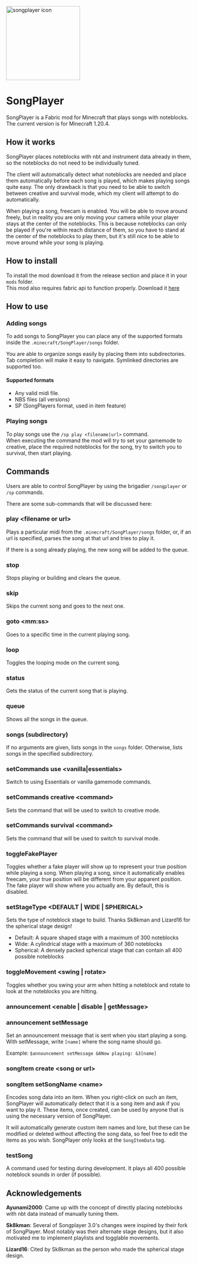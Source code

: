 <img src="./src/main/resources/assets/songplayer/icon.png" alt="songplayer icon" width="200"/>

# SongPlayer
SongPlayer is a Fabric mod for Minecraft that plays songs with noteblocks.
The current version is for Minecraft 1.20.4.

## How it works
SongPlayer places noteblocks with nbt and instrument data already in them, so the noteblocks do not need to be individually tuned.

The client will automatically detect what noteblocks are needed and place them automatically before each song is played, which makes playing songs quite easy. The only drawback is that you need to be able to switch between creative and survival mode, which my client will attempt to do automatically.

When playing a song, freecam is enabled. You will be able to move around freely, but in reality you are only moving your camera while your player stays at the center of the noteblocks. This is because noteblocks can only be played if you're within reach distance of them, so you have to stand at the center of the noteblocks to play them, but it's still nice to be able to move around while your song is playing.


## How to install
To install the mod download it from the release section and place it in your `mods` folder.<br>
This mod also requires fabric api to function properly. Download it [here](https://www.curseforge.com/minecraft/mc-mods/fabric-api)

## How to use

### Adding songs
To add songs to SongPlayer you can place any of the supported formats inside the `.minecraft/SongPlayer/songs` folder.

You are able to organize songs easily by placing them into subdirectories. Tab completion will make it easy to navigate. Symlinked directories are supported too.

#### Supported formats
- Any valid midi file.
- NBS files (all versions)
- SP (SongPlayers format, used in item feature)

### Playing songs
To play songs use the `/sp play <filename|url>` command.<br>
When executing the command the mod will try to set your gamemode to creative, place the required noteblocks for the song, try to switch you to survival, then start playing.


## Commands
Users are able to control SongPlayer by using the brigadier `/songplayer` or `/sp` commands.

There are some sub-commands that will be discussed here:

### play \<filename or url>
Plays a particular midi from the `.minecraft/SongPlayer/songs` folder, or, if an url is specified, parses the song at that url and tries to play it.

If there is a song already playing, the new song will be added to the queue.

### stop
Stops playing or building and clears the queue.

### skip
Skips the current song and goes to the next one.

### goto \<mm:ss>
Goes to a specific time in the current playing song.

### loop
Toggles the looping mode on the current song.

### status

Gets the status of the current song that is playing.

### queue

Shows all the songs in the queue.


[//]: # (Playlist function is not really important, I don't use it on a regular basis.)

[//]: # (### playlist play \<playlist>)

[//]: # (### playlist create \<playlist>)

[//]: # (### playlist list \[\<playlist>])

[//]: # (### playlist delete \<playlist> \<song>)

[//]: # (### playlist addSong \<playlist> \<song>)

[//]: # (### playlist removeSong \<playlist> \<song>)

[//]: # (### playlist renameSong \<playlist> \<old name> \<new name>)

[//]: # (### playlist loop)

[//]: # (### playlist shuffle)

[//]: # ()
[//]: # (Create, edit, delete, or play playlists. You can also toggle looping or shuffling.)

### songs (subdirectory)

If no arguments are given, lists songs in the `songs` folder. Otherwise, lists songs in the specified subdirectory.

### setCommands use \<vanilla|essentials>
Switch to using Essentials or vanilla gamemode commands.

### setCommands creative \<command>
Sets the command that will be used to switch to creative mode.

### setCommands survival \<command>
Sets the command that will be used to switch to survival mode.

### toggleFakePlayer

Toggles whether a fake player will show up to represent your true position while playing a song. When playing a song, since it automatically enables freecam, your true position will be different from your apparent position. The fake player will show where you actually are. By default, this is disabled.

### setStageType \<DEFAULT | WIDE | SPHERICAL>

Sets the type of noteblock stage to build. Thanks Sk8kman and Lizard16 for the spherical stage design!
- Default: A square shaped stage with a maximum of 300 noteblocks
- Wide: A cylindrical stage with a maximum of 360 noteblocks
- Spherical: A densely packed spherical stage that can contain all 400 possible noteblocks

### toggleMovement \<swing | rotate>

Toggles whether you swing your arm when hitting a noteblock and rotate to look at the noteblocks you are hitting.

### announcement \<enable | disable | getMessage>
### announcement setMessage

Set an announcement message that is sent when you start playing a song.
With setMessage, write `[name]` where the song name should go.

Example: `$announcement setMessage &6Now playing: &3[name]`

### songItem create \<song or url>
### songItem setSongName \<name>

Encodes song data into an item. When you right-click on such an item, SongPlayer will automatically detect that it is a song item and ask if you want to play it. These items, once created, can be used by anyone that is using the necessary version of SongPlayer.

It will automatically generate custom item names and lore, but these can be modified or deleted without affecting the song data, so feel free to edit the items as you wish. SongPlayer only looks at the `SongItemData` tag.

### testSong
A command used for testing during development.
It plays all 400 possible noteblock sounds in order (if possible).

## Acknowledgements
**Ayunami2000**: Came up with the concept of directly placing noteblocks with nbt data instead of manually tuning them.

**Sk8kman**: Several of Songplayer 3.0's changes were inspired by their fork of SongPlayer. Most notably was their alternate stage designs, but it also motivated me to implement playlists and togglable movements.

**Lizard16**: Cited by Sk8kman as the person who made the spherical stage design.

